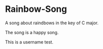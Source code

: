  # Rainbow-Song

A song about raindbows in the key of C major.

The song is a happy song.

This is a username test.
